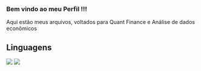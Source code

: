 ###  Bem vindo ao meu Perfil !!!

Aqui estão meus arquivos, voltados para Quant Finance e Análise de dados econômicos

## Linguagens
<img src="https://img.shields.io/badge/R-studio-blue" /> <img src="https://img.shields.io/badge/python-%233776AB.svg?&style=flat-square&logo=python&logoColor=white" /> 





